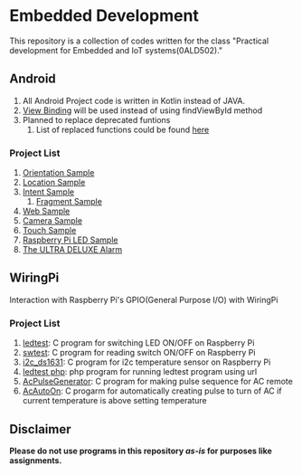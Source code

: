 # Embedded Development

This repository is a collection of codes written for the class "Practical development for Embedded and IoT systems(0ALD502)."

## Android

1. All Android Project code is written in Kotlin instead of JAVA.
2. [View Binding](https://developer.android.com/topic/libraries/view-binding) will be used instead of using findViewById method
3. Planned to replace deprecated funtions
    1. List of replaced functions could be found [here](./Android/replaced.md)

### Project List
1. [Orientation Sample](./Android/OrientationSample)
1. [Location Sample](./Android/LocationSample)
1. [Intent Sample](./Android/IntentSample)
    1. [Fragment Sample](./Android/FragmentSample)
1. [Web Sample](./Android/WebSample)
1. [Camera Sample](./Android/CameraSample)
1. [Touch Sample](./Android/TouchSample)
1. [Raspberry Pi LED Sample](./Android/RaspberryPiLEDSample)
1. [The ULTRA DELUXE Alarm](./Android/TheULTRADELUXEAlarm/)

## WiringPi
Interaction with Raspberry Pi's GPIO(General Purpose I/O) with WiringPi
### Project List
1. [ledtest](./WiringPi/ledtest.c):
C program for switching LED ON/OFF on Raspberry Pi
1. [swtest](./WiringPi/swtest.c):
C program for reading switch ON/OFF on Raspberry Pi
1. [i2c_ds1631](./WiringPi/i2c_ds1631.c):
C program for i2c temperature sensor on Raspberry Pi
1. [ledtest php](./WiringPi/ledtest.php):
php program for running ledtest program using url
1. [AcPulseGenerator](./WiringPi/AcPulseGenerator.c):
C program for making pulse sequence for AC remote
1. [AcAutoOn](./WiringPi/AcAutoOn.c):
C progarm for automatically creating pulse to turn of AC if current temperature is above setting temperature

## Disclaimer
**Please do not use programs in this repository *as-is* for purposes like assignments.**
